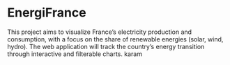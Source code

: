 # EnergiFrance
This project aims to visualize France’s electricity production and consumption, with a focus on the share of renewable energies (solar, wind, hydro). The web application will track the country’s energy transition through interactive and filterable charts.
karam
